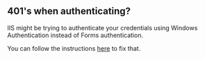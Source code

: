 ## 401's when authenticating?
IIS might be trying to authenticate your credentials using Windows Authentication instead of Forms authentication.

You can follow the instructions [here](http://www.richardawilson.com/2010/10/adfs-20-login-page.html) to fix that.